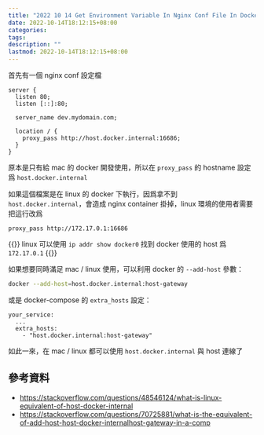```yaml
---
title: "2022 10 14 Get Environment Variable In Nginx Conf File In Docker Container"
date: 2022-10-14T18:12:15+08:00
categories:
tags:
description: ""
lastmod: 2022-10-14T18:12:15+08:00
---
```


首先有一個 nginx conf 設定檔

```nginx
server {
  listen 80;
  listen [::]:80;

  server_name dev.mydomain.com;

  location / {
    proxy_pass http://host.docker.internal:16686;
  }
}
```

原本是只有給 mac 的 docker 開發使用，所以在 `proxy_pass` 的 hostname 設定爲 `host.docker.internal`

如果這個檔案是在 linux 的 docker 下執行，因爲拿不到 `host.docker.internal`，會造成 nginx container 掛掉，linux 環境的使用者需要把這行改爲

```nginx
proxy_pass http://172.17.0.1:16686
```

{{<note>}}
linux 可以使用 `ip addr show docker0` 找到 docker 使用的 host 爲 `172.17.0.1`
{{</note>}}


如果想要同時滿足 mac / linux 使用，可以利用 docker 的 `--add-host` 參數：

```sh
docker --add-host=host.docker.internal:host-gateway
```

或是 docker-compose 的 `extra_hosts` 設定：

```docker
your_service:
  ...
  extra_hosts:
    - "host.docker.internal:host-gateway"
```

如此一來，在 mac / linux 都可以使用 `host.docker.internal` 與 host 連線了


## 參考資料

- https://stackoverflow.com/questions/48546124/what-is-linux-equivalent-of-host-docker-internal
- https://stackoverflow.com/questions/70725881/what-is-the-equivalent-of-add-host-host-docker-internalhost-gateway-in-a-comp
